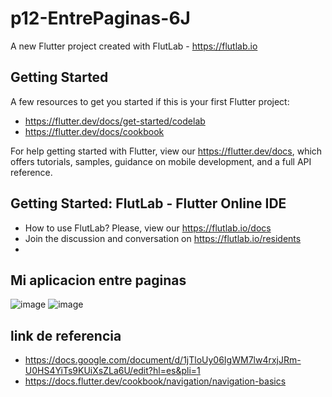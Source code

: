 # p12-EntrePaginas-6J

A new Flutter project created with FlutLab - https://flutlab.io

## Getting Started

A few resources to get you started if this is your first Flutter project:

- https://flutter.dev/docs/get-started/codelab
- https://flutter.dev/docs/cookbook

For help getting started with Flutter, view our
https://flutter.dev/docs, which offers tutorials,
samples, guidance on mobile development, and a full API reference.

## Getting Started: FlutLab - Flutter Online IDE

- How to use FlutLab? Please, view our https://flutlab.io/docs
- Join the discussion and conversation on https://flutlab.io/residents
- 
## Mi aplicacion entre paginas
![image](https://github.com/DAArellanoGamon/p12-EntrePag-6J/assets/143548308/2d86e2e5-297b-4bdd-85cc-e80b79ca7ace)
![image](https://github.com/DAArellanoGamon/p12-EntrePag-6J/assets/143548308/fe80c88f-47f2-486b-a5f2-3c82b97a7032)


## link de referencia
- https://docs.google.com/document/d/1jTloUy06IgWM7lw4rxjJRm-U0HS4YiTs9KUiXsZLa6U/edit?hl=es&pli=1
- https://docs.flutter.dev/cookbook/navigation/navigation-basics
